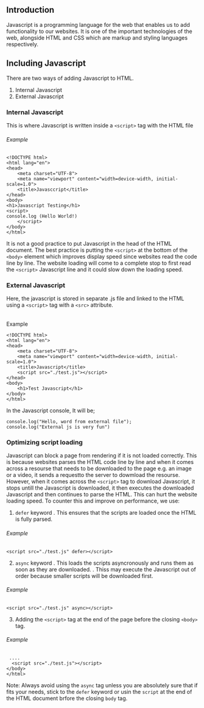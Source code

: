 ## Introduction
Javascript is a programming language for the web that enables us to add functionality to our websites.
It is one of the important technologies of  the web, alongside HTML and CSS which are markup and styling languages respectively.

## Including Javascript
There are two ways of adding Javascript to HTML.
1. Internal Javascript
2. External Javascript

### Internal Javascript
This is where Javascript is written inside a `<script>` tag with the HTML file
###### Example

```
<!DOCTYPE html>
<html lang="en">
<head>
    <meta charset="UTF-8">
    <meta name="viewport" content="width=device-width, initial-scale=1.0">
    <title>Javasccript</title>
</head>
<body>
<h1>Javascript Testing</h1>
<script>
console.log (Hello World!)
    </script>
</body>
</html>
```



It is not a good practice to put Javascript in the head of the HTML document. 
The best practice is putting the `<script>` at the bottom of the `<body>` element which improves display speed since websites read the code line by line. The website loading will come to a complete stop to first read the `<script>` Javascript line and it could slow down the loading speed.

### External Javascript
Here, the javascript is stored in separate .js file and linked to the HTML using a `<script>` tag with a `<src>` attribute.
######
Example

```
<!DOCTYPE html>
<html lang="en">
<head>
    <meta charset="UTF-8">
    <meta name="viewport" content="width=device-width, initial-scale=1.0">
    <title>Javascript</title>
    <script src="./test.js"></script>
</head>
<body>
    <h1>Test Javascript</h1>
</body>
</html>
```
In the Javascript console, It will be;

```
console.log("Hello, word from external file");
console.log("External js is very fun")
```
### Optimizing script loading
Javascript can block a page from rendering if it is not loaded correctly. 
This is because websites parses the HTML code line by line and when it comes across a resourse that needs to be downloaded to the page e.g. an image or a video, it sends a requestto the server to dowmload the resourse.
However, when it comes across the `<script>` tag to download Javascript, it stops untill the Javascript is downloaded, it then executes the downloaded Javascript and then continues to parse the HTML. 
This can hurt the website loading speed.
To counter this and improve on performance, we use:

1. `defer` keyword
. This ensures that the scripts are loaded once the HTML is fully parsed. 

###### Example

```
<script src="./test.js" defer></script>
```
2. `async` keyword
. This loads the scripts asyncronously and runs them as soon as they are downloaded.
. Thiss may execute the Javascript out of order because smaller scripts will be downloaded first. 

###### Example

```
<script src="./test.js" async></script>
```
3. Adding the `<script>` tag at the end of the page before the closing `<body>` tag.

###### Example

```
 ....
  <script src="./test.js"></script>
</body>
</html>
```
Note: Always avoid using the `async` tag unless you are absolutely sure that if fits your needs, stick to the `defer` keyword or usin the `script` at the end of the HTML document brfore the closing `body` tag.



